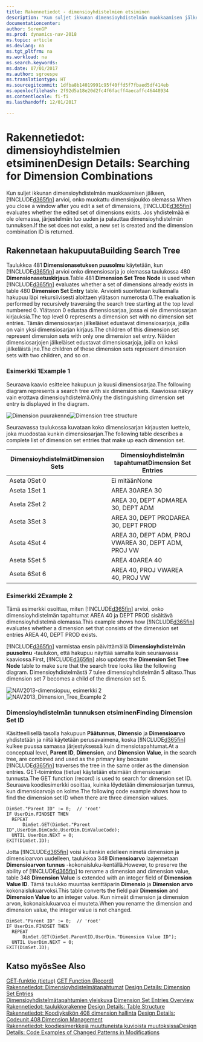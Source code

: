 ```yaml
---
title: Rakennetiedot - dimensioyhdistelmien etsiminen
description: "Kun suljet ikkunan dimensioyhdistelmän muokkaamisen jälkeen, [!INCLUDE[d365fin](includes/d365fin_md.md)] arvioi, onko muokattu dimensiojoukko olemassa. Jos yhdistelmää ei ole olemassa, järjestelmän luo uuden ja palauttaa dimensioyhdistelmän tunnuksen."
documentationcenter: 
author: SorenGP
ms.prod: dynamics-nav-2018
ms.topic: article
ms.devlang: na
ms.tgt_pltfrm: na
ms.workload: na
ms.search.keywords: 
ms.date: 07/01/2017
ms.author: sgroespe
ms.translationtype: HT
ms.sourcegitcommit: 1dfba8b14019991c95f40ffd5f7fbaed5df414eb
ms.openlocfilehash: 2f92d5a18e20d2fc4f6facff4aecaffc46448934
ms.contentlocale: fi-fi
ms.lasthandoff: 12/01/2017

---
```

# <a name="design-details-searching-for-dimension-combinations"></a><span data-ttu-id="a590c-104">Rakennetiedot: dimensioyhdistelmien etsiminen</span><span class="sxs-lookup"><span data-stu-id="a590c-104">Design Details: Searching for Dimension Combinations</span></span>
<span data-ttu-id="a590c-105">Kun suljet ikkunan dimensioyhdistelmän muokkaamisen jälkeen, [!INCLUDE[d365fin](includes/d365fin_md.md)] arvioi, onko muokattu dimensiojoukko olemassa.</span><span class="sxs-lookup"><span data-stu-id="a590c-105">When you close a window after you edit a set of dimensions, [!INCLUDE[d365fin](includes/d365fin_md.md)] evaluates whether the edited set of dimensions exists.</span></span> <span data-ttu-id="a590c-106">Jos yhdistelmää ei ole olemassa, järjestelmän luo uuden ja palauttaa dimensioyhdistelmän tunnuksen.</span><span class="sxs-lookup"><span data-stu-id="a590c-106">If the set does not exist, a new set is created and the dimension combination ID is returned.</span></span>  

## <a name="building-search-tree"></a><span data-ttu-id="a590c-107">Rakennetaan hakupuuta</span><span class="sxs-lookup"><span data-stu-id="a590c-107">Building Search Tree</span></span>  
 <span data-ttu-id="a590c-108">Taulukkoa 481 **Dimensionasetuksen puusolmu** käytetään, kun [!INCLUDE[d365fin](includes/d365fin_md.md)] arvioi onko dimensiosarja jo olemassa taulukossa 480 **Dimensionasetuskirjaus**.</span><span class="sxs-lookup"><span data-stu-id="a590c-108">Table 481 **Dimension Set Tree Node** is used when [!INCLUDE[d365fin](includes/d365fin_md.md)] evaluates whether a set of dimensions already exists in table 480 **Dimension Set Entry** table.</span></span> <span data-ttu-id="a590c-109">Arviointi suoritetaan kulkemalla hakupuu läpi rekursiivisesti aloittaen ylätason numerosta 0.</span><span class="sxs-lookup"><span data-stu-id="a590c-109">The evaluation is performed by recursively traversing the search tree starting at the top level numbered 0.</span></span> <span data-ttu-id="a590c-110">Ylätason 0 edustaa dimensiosarjaa, jossa ei ole dimensiosarjan kirjauksia.</span><span class="sxs-lookup"><span data-stu-id="a590c-110">The top level 0 represents a dimension set with no dimension set entries.</span></span> <span data-ttu-id="a590c-111">Tämän dimensiosarjan jälkeläiset edustavat dimensiosarjoja, joilla on vain yksi dimensiosarjan kirjaus.</span><span class="sxs-lookup"><span data-stu-id="a590c-111">The children of this dimension set represent dimension sets with only one dimension set entry.</span></span> <span data-ttu-id="a590c-112">Näiden dimensiosarjojen jälkeläiset edustavat dimensiosarjoja, joilla on kaksi jälkeläistä jne.</span><span class="sxs-lookup"><span data-stu-id="a590c-112">The children of these dimension sets represent dimension sets with two children, and so on.</span></span>  

### <a name="example-1"></a><span data-ttu-id="a590c-113">Esimerkki 1</span><span class="sxs-lookup"><span data-stu-id="a590c-113">Example 1</span></span>  
 <span data-ttu-id="a590c-114">Seuraava kaavio esittelee hakupuun ja kuusi dimensiosarjaa.</span><span class="sxs-lookup"><span data-stu-id="a590c-114">The following diagram represents a search tree with six dimension sets.</span></span> <span data-ttu-id="a590c-115">Kaaviossa näkyy vain erottava dimensioyhdistelmä.</span><span class="sxs-lookup"><span data-stu-id="a590c-115">Only the distinguishing dimension set entry is displayed in the diagram.</span></span>  

 <span data-ttu-id="a590c-116">![Dimension puurakenne](media/nav2013_dimension_tree.png "NAV2013_Dimension_Tree")</span><span class="sxs-lookup"><span data-stu-id="a590c-116">![Dimension tree structure](media/nav2013_dimension_tree.png "NAV2013_Dimension_Tree")</span></span>  

 <span data-ttu-id="a590c-117">Seuraavassa taulukossa kuvataan koko dimensiosarjan kirjausten luettelo, joka muodostaa kunkin dimensiosarjan.</span><span class="sxs-lookup"><span data-stu-id="a590c-117">The following table describes a complete list of dimension set entries that make up each dimension set.</span></span>  

|<span data-ttu-id="a590c-118">Dimensioyhdistelmät</span><span class="sxs-lookup"><span data-stu-id="a590c-118">Dimension Sets</span></span>|<span data-ttu-id="a590c-119">Dimensioyhdistelmän tapahtumat</span><span class="sxs-lookup"><span data-stu-id="a590c-119">Dimension Set Entries</span></span>|  
|--------------------|---------------------------|  
|<span data-ttu-id="a590c-120">Aseta 0</span><span class="sxs-lookup"><span data-stu-id="a590c-120">Set 0</span></span>|<span data-ttu-id="a590c-121">Ei mitään</span><span class="sxs-lookup"><span data-stu-id="a590c-121">None</span></span>|  
|<span data-ttu-id="a590c-122">Aseta 1</span><span class="sxs-lookup"><span data-stu-id="a590c-122">Set 1</span></span>|<span data-ttu-id="a590c-123">AREA 30</span><span class="sxs-lookup"><span data-stu-id="a590c-123">AREA 30</span></span>|  
|<span data-ttu-id="a590c-124">Aseta 2</span><span class="sxs-lookup"><span data-stu-id="a590c-124">Set 2</span></span>|<span data-ttu-id="a590c-125">AREA 30, DEPT ADM</span><span class="sxs-lookup"><span data-stu-id="a590c-125">AREA 30, DEPT ADM</span></span>|  
|<span data-ttu-id="a590c-126">Aseta 3</span><span class="sxs-lookup"><span data-stu-id="a590c-126">Set 3</span></span>|<span data-ttu-id="a590c-127">AREA 30, DEPT PROD</span><span class="sxs-lookup"><span data-stu-id="a590c-127">AREA 30, DEPT PROD</span></span>|  
|<span data-ttu-id="a590c-128">Aseta 4</span><span class="sxs-lookup"><span data-stu-id="a590c-128">Set 4</span></span>|<span data-ttu-id="a590c-129">AREA 30, DEPT ADM, PROJ VW</span><span class="sxs-lookup"><span data-stu-id="a590c-129">AREA 30, DEPT ADM, PROJ VW</span></span>|  
|<span data-ttu-id="a590c-130">Aseta 5</span><span class="sxs-lookup"><span data-stu-id="a590c-130">Set 5</span></span>|<span data-ttu-id="a590c-131">AREA 40</span><span class="sxs-lookup"><span data-stu-id="a590c-131">AREA 40</span></span>|  
|<span data-ttu-id="a590c-132">Aseta 6</span><span class="sxs-lookup"><span data-stu-id="a590c-132">Set 6</span></span>|<span data-ttu-id="a590c-133">AREA 40, PROJ VW</span><span class="sxs-lookup"><span data-stu-id="a590c-133">AREA 40, PROJ VW</span></span>|  

### <a name="example-2"></a><span data-ttu-id="a590c-134">Esimerkki 2</span><span class="sxs-lookup"><span data-stu-id="a590c-134">Example 2</span></span>  
 <span data-ttu-id="a590c-135">Tämä esimerkki osoittaa, miten [!INCLUDE[d365fin](includes/d365fin_md.md)] arvioi, onko dimensioyhdistelmän tapahtumat AREA 40 ja DEPT PROD sisältävä dimensioyhdistelmä olemassa.</span><span class="sxs-lookup"><span data-stu-id="a590c-135">This example shows how [!INCLUDE[d365fin](includes/d365fin_md.md)] evaluates whether a dimension set that consists of the dimension set entries AREA 40, DEPT PROD exists.</span></span>  

 <span data-ttu-id="a590c-136">[!INCLUDE[d365fin](includes/d365fin_md.md)] varmistaa ensin päivittämällä **Dimensioyhdistelmän puusolmu** -taulukon, että hakupuu näyttää samalta kuin seuraavassa kaaviossa.</span><span class="sxs-lookup"><span data-stu-id="a590c-136">First, [!INCLUDE[d365fin](includes/d365fin_md.md)] also updates the **Dimension Set Tree Node** table to make sure that the search tree looks like the following diagram.</span></span> <span data-ttu-id="a590c-137">Dimensioyhdistelmästä 7 tulee dimensioyhdistelmän 5 alitaso.</span><span class="sxs-lookup"><span data-stu-id="a590c-137">Thus dimension set 7 becomes a child of the dimension set 5.</span></span>  

 <span data-ttu-id="a590c-138">![NAV2013-dimensiopuu, esimerkki 2](media/nav2013_dimension_tree_example2.png "NAV2013_Dimension_Tree_Example2")</span><span class="sxs-lookup"><span data-stu-id="a590c-138">![NAV2013&#95;Dimension&#95;Tree&#95;Example 2](media/nav2013_dimension_tree_example2.png "NAV2013_Dimension_Tree_Example2")</span></span>  

### <a name="finding-dimension-set-id"></a><span data-ttu-id="a590c-139">Dimensioyhdistelmän tunnuksen etsiminen</span><span class="sxs-lookup"><span data-stu-id="a590c-139">Finding Dimension Set ID</span></span>  
 <span data-ttu-id="a590c-140">Käsitteellisellä tasolla hakupuun **Päätunnus**, **Dimensio** ja **Dimensioarvo** yhdistetään ja niitä käytetään perusavaimena, koska [!INCLUDE[d365fin](includes/d365fin_md.md)] kulkee puussa samassa järjestyksessä kuin dimensiotapahtumat.</span><span class="sxs-lookup"><span data-stu-id="a590c-140">At a conceptual level, **Parent ID**, **Dimension**, and **Dimension Value**, in the search tree, are combined and used as the primary key because [!INCLUDE[d365fin](includes/d365fin_md.md)] traverses the tree in the same order as the dimension entries.</span></span> <span data-ttu-id="a590c-141">GET-toimintoa (tietue) käytetään etsimään dimensiosarjan tunnusta.</span><span class="sxs-lookup"><span data-stu-id="a590c-141">The GET function (record) is used to search for dimension set ID.</span></span> <span data-ttu-id="a590c-142">Seuraava koodiesimerkki osoittaa, kuinka löydetään dimensiosarjan tunnus, kun dimensioarvoja on kolme.</span><span class="sxs-lookup"><span data-stu-id="a590c-142">The following code example shows how to find the dimension set ID when there are three dimension values.</span></span>  

```  
DimSet."Parent ID" := 0;  // 'root'  
IF UserDim.FINDSET THEN  
  REPEAT  
      DimSet.GET(DimSet."Parent ID",UserDim.DimCode,UserDim.DimValueCode);  
  UNTIL UserDim.NEXT = 0;  
EXIT(DimSet.ID);  

```  

 <span data-ttu-id="a590c-143">Jotta [!INCLUDE[d365fin](includes/d365fin_md.md)] voisi kuitenkin edelleen nimetä dimension ja dimensioarvon uudelleen, taulukkoa 348 **Dimensioarvo** laajennetaan **Dimensioarvon tunnus** -kokonaisluku-kentällä.</span><span class="sxs-lookup"><span data-stu-id="a590c-143">However, to preserve the ability of [!INCLUDE[d365fin](includes/d365fin_md.md)] to rename a dimension and dimension value, table 348 **Dimension Value** is extended with an integer field of **Dimension Value ID**.</span></span> <span data-ttu-id="a590c-144">Tämä taulukko muuntaa kenttäparin **Dimensio** ja **Dimension arvo** kokonaislukuarvoksi.</span><span class="sxs-lookup"><span data-stu-id="a590c-144">This table converts the field pair **Dimension** and **Dimension Value** to an integer value.</span></span> <span data-ttu-id="a590c-145">Kun nimeät dimension ja dimension arvon, kokonaislukuarvoa ei muuteta.</span><span class="sxs-lookup"><span data-stu-id="a590c-145">When you rename the dimension and dimension value, the integer value is not changed.</span></span>  

```  
DimSet."Parent ID" := 0;  // 'root'  
IF UserDim.FINDSET THEN  
  REPEAT  
      DimSet.GET(DimSet.ParentID,UserDim."Dimension Value ID");  
  UNTIL UserDim.NEXT = 0;  
EXIT(DimSet.ID);  

```  

## <a name="see-also"></a><span data-ttu-id="a590c-146">Katso myös</span><span class="sxs-lookup"><span data-stu-id="a590c-146">See Also</span></span>  
 <span data-ttu-id="a590c-147">[GET-funktio (tietue)](https://msdn.microsoft.com/en-us/library/dd301056.aspx)  </span><span class="sxs-lookup"><span data-stu-id="a590c-147">[GET Function (Record)](https://msdn.microsoft.com/en-us/library/dd301056.aspx)  </span></span>  
 <span data-ttu-id="a590c-148">[Rakennetiedot: Dimensioyhdistelmätapahtumat](design-details-dimension-set-entries.md) </span><span class="sxs-lookup"><span data-stu-id="a590c-148">[Design Details: Dimension Set Entries](design-details-dimension-set-entries.md) </span></span>  
 <span data-ttu-id="a590c-149">[Dimensioyhdistelmätapahtumien yleiskuva](design-details-dimension-set-entries-overview.md) </span><span class="sxs-lookup"><span data-stu-id="a590c-149">[Dimension Set Entries Overview](design-details-dimension-set-entries-overview.md) </span></span>  
 <span data-ttu-id="a590c-150">[Rakennetiedot: taulukkorakenne](design-details-table-structure.md) </span><span class="sxs-lookup"><span data-stu-id="a590c-150">[Design Details: Table Structure](design-details-table-structure.md) </span></span>  
 <span data-ttu-id="a590c-151">[Rakennetiedot: Koodiyksikön 408 dimension hallinta](design-details-codeunit-408-dimension-management.md) </span><span class="sxs-lookup"><span data-stu-id="a590c-151">[Design Details: Codeunit 408 Dimension Management](design-details-codeunit-408-dimension-management.md) </span></span>  
 [<span data-ttu-id="a590c-152">Rakennetiedot: koodiesimerkkejä muuttuneista kuvioista muutoksissa</span><span class="sxs-lookup"><span data-stu-id="a590c-152">Design Details: Code Examples of Changed Patterns in Modifications</span></span>](design-details-code-examples-of-changed-patterns-in-modifications.md)

